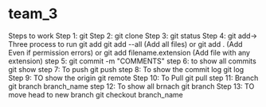 # team_3
Steps to work
Step 1: git 
Step 2: git clone
Step 3: git status
Step 4: git add->
	Three process to run git add
	git add --all	(Add all files)
	or 
	git add .	(Add Even if permission errors)
	or 
	git add filename.extension	(Add file with any extension)
step 5: git commit -m "COMMENTS"
step 6: to show all commits 	git  show
step 7:  To push   git push
step 8: To show the commit log		git log
Step 9: TO show the origin	git remote
Step 10: To Pull   git pull
step 11:  Branch   git branch branch_name
step 12: To show all brnach git branch
Step 13: TO move head to new branch 	git checkout branch_name
